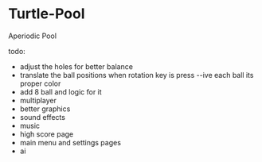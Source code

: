 # Turtle-Pool
Aperiodic Pool

todo:
- adjust the holes for better balance
- translate the ball positions when rotation key is press
--ive each ball its proper color
- add 8 ball and logic for it
- multiplayer
- better graphics
- sound effects
- music
- high score page
- main menu and settings pages
- ai
